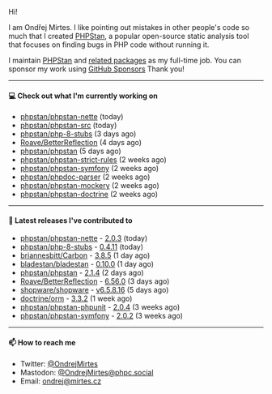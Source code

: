 Hi!

I am Ondřej Mirtes. I like pointing out mistakes in other people's code so much that I created [PHPStan](https://phpstan.org/), a popular open-source static analysis tool that focuses on finding bugs in PHP code without running it.

I maintain [PHPStan](https://github.com/phpstan/phpstan) and [related packages](https://github.com/phpstan/) as my full-time job. You can sponsor my work using [GitHub Sponsors](https://github.com/sponsors/ondrejmirtes) Thank you!

---

#### 💻 Check out what I'm currently working on

- [phpstan/phpstan-nette](https://github.com/phpstan/phpstan-nette) (today)
- [phpstan/phpstan-src](https://github.com/phpstan/phpstan-src) (today)
- [phpstan/php-8-stubs](https://github.com/phpstan/php-8-stubs) (3 days ago)
- [Roave/BetterReflection](https://github.com/Roave/BetterReflection) (4 days ago)
- [phpstan/phpstan](https://github.com/phpstan/phpstan) (5 days ago)
- [phpstan/phpstan-strict-rules](https://github.com/phpstan/phpstan-strict-rules) (2 weeks ago)
- [phpstan/phpstan-symfony](https://github.com/phpstan/phpstan-symfony) (2 weeks ago)
- [phpstan/phpdoc-parser](https://github.com/phpstan/phpdoc-parser) (2 weeks ago)
- [phpstan/phpstan-mockery](https://github.com/phpstan/phpstan-mockery) (2 weeks ago)
- [phpstan/phpstan-doctrine](https://github.com/phpstan/phpstan-doctrine) (2 weeks ago)

---

#### 🔭 Latest releases I've contributed to

- [phpstan/phpstan-nette](https://github.com/phpstan/phpstan-nette) - [2.0.3](https://github.com/phpstan/phpstan-nette/releases/tag/2.0.3) (today)
- [phpstan/php-8-stubs](https://github.com/phpstan/php-8-stubs) - [0.4.11](https://github.com/phpstan/php-8-stubs/releases/tag/0.4.11) (today)
- [briannesbitt/Carbon](https://github.com/briannesbitt/Carbon) - [3.8.5](https://github.com/briannesbitt/Carbon/releases/tag/3.8.5) (1 day ago)
- [bladestan/bladestan](https://github.com/bladestan/bladestan) - [0.10.0](https://github.com/bladestan/bladestan/releases/tag/0.10.0) (1 day ago)
- [phpstan/phpstan](https://github.com/phpstan/phpstan) - [2.1.4](https://github.com/phpstan/phpstan/releases/tag/2.1.4) (2 days ago)
- [Roave/BetterReflection](https://github.com/Roave/BetterReflection) - [6.56.0](https://github.com/Roave/BetterReflection/releases/tag/6.56.0) (3 days ago)
- [shopware/shopware](https://github.com/shopware/shopware) - [v6.5.8.16](https://github.com/shopware/shopware/releases/tag/v6.5.8.16) (5 days ago)
- [doctrine/orm](https://github.com/doctrine/orm) - [3.3.2](https://github.com/doctrine/orm/releases/tag/3.3.2) (1 week ago)
- [phpstan/phpstan-phpunit](https://github.com/phpstan/phpstan-phpunit) - [2.0.4](https://github.com/phpstan/phpstan-phpunit/releases/tag/2.0.4) (3 weeks ago)
- [phpstan/phpstan-symfony](https://github.com/phpstan/phpstan-symfony) - [2.0.2](https://github.com/phpstan/phpstan-symfony/releases/tag/2.0.2) (3 weeks ago)

---

#### 📫 How to reach me

- Twitter: [@OndrejMirtes](https://twitter.com/ondrejmirtes)
- Mastodon: [@OndrejMirtes@phpc.social](https://phpc.social/@OndrejMirtes)
- Email: [ondrej@mirtes.cz](mailto:ondrej@mirtes.cz)
